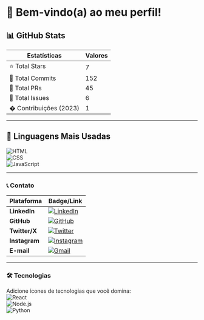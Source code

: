 # 👋 Bem-vindo(a) ao meu perfil!

## 📊 GitHub Stats  
| **Estatísticas**         | **Valores** |
|--------------------------|-------------|
| ⭐ Total Stars           | 7           |
| 📝 Total Commits         | 152         |
| 🔄 Total PRs             | 45          |
| 🐛 Total Issues          | 6           |
| � Contribuições (2023)   | 1           |

---

## 🚀 Linguagens Mais Usadas  
![HTML](https://img.shields.io/badge/HTML-48.93%25-E34F26?logo=html5&logoColor=white)  
![CSS](https://img.shields.io/badge/CSS-20.28%25-1572B6?logo=css3&logoColor=white)  
![JavaScript](https://img.shields.io/badge/JavaScript-30.79%25-F7DF1E?logo=javascript&logoColor=black)  

---

### 📞 Contato  
| Plataforma       | Badge/Link                                                                 |
|------------------|----------------------------------------------------------------------------|
| **LinkedIn**     | [![LinkedIn](https://img.shields.io/badge/LinkedIn-0077B5?style=for-the-badge&logo=linkedin&logoColor=white)](https://linkedin.com/in/seuuser) |
| **GitHub**       | [![GitHub](https://img.shields.io/badge/GitHub-100000?style=for-the-badge&logo=github&logoColor=white)](https://github.com/seuuser) |
| **Twitter/X**    | [![Twitter](https://img.shields.io/badge/Twitter-1DA1F2?style=for-the-badge&logo=twitter&logoColor=white)](https://twitter.com/seuuser) |
| **Instagram**    | [![Instagram](https://img.shields.io/badge/Instagram-E4405F?style=for-the-badge&logo=instagram&logoColor=white)](https://instagram.com/seuuser) |
| **E-mail**       | [![Gmail](https://img.shields.io/badge/Gmail-D14836?style=for-the-badge&logo=gmail&logoColor=white)](mailto:seuemail@gmail.com) |

---

### 🛠️ Tecnologias  
Adicione ícones de tecnologias que você domina:  
![React](https://img.shields.io/badge/React-20232A?style=for-the-badge&logo=react&logoColor=61DAFB)  
![Node.js](https://img.shields.io/badge/Node.js-339933?style=for-the-badge&logo=nodedotjs&logoColor=white)  
![Python](https://img.shields.io/badge/Python-3776AB?style=for-the-badge&logo=python&logoColor=white)  
